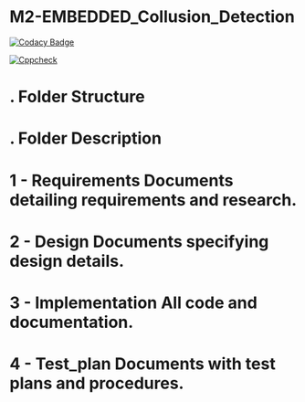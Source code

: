 # M2-EMBEDDED_Collusion_Detection

[![Codacy Badge](https://app.codacy.com/project/badge/Grade/de6db68e624d42938bda9f2e9077b9ac)](https://www.codacy.com/gh/Sasi046/M2-EMBEDDED_Collusion_Detection/dashboard?utm_source=github.com&amp;utm_medium=referral&amp;utm_content=Sasi046/M2-EMBEDDED_Collusion_Detection&amp;utm_campaign=Badge_Grade)

[![Cppcheck](https://github.com/Sasi046/M2-EMBEDDED_Collusion_Detection/actions/workflows/cppcheck.yml/badge.svg)](https://github.com/Sasi046/M2-EMBEDDED_Collusion_Detection/actions/workflows/cppcheck.yml)



# . Folder Structure #
# . Folder Description #
# 1 - Requirements Documents detailing requirements and research. #
# 2 - Design Documents specifying design details. #
# 3 - Implementation All code and documentation. #
# 4 - Test_plan Documents with test plans and procedures. #


